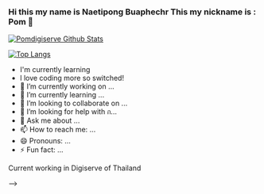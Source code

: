 ### Hi this my name is Naetipong Buaphechr This my nickname is : Pom 👋

<!---
- 👋 Hi, I’m @Pomdigiserve
- 👀 I’m interested in ...
- 🌱 I’m currently learning ...
- 💞️ I’m looking to collaborate on ...
- 📫 How to reach me ...

Pomdigiserve/Pomdigiserve is a ✨ special ✨ repository because its `README.md` (this file) appears on your GitHub profile.
You can click the Preview link to take a look at your changes.
--->

[![Pomdigiserve Github Stats](https://github-readme-stats.vercel.app/api?username=Pomdigiserve&count_private=true&show_icons=true&theme=radical&hide_rank=false)](https://github.com/anuraghazra/github-readme-stats)

[![Top Langs](https://github-readme-stats.vercel.app/api/top-langs/?username=Pomdigiserve)](https://github.com/anuraghazra/github-readme-stats)

- I'm currently learning
- l love coding more so switched!
- 🔭 I’m currently working on ...
- 🌱 I’m currently learning ...
- 👯 I’m looking to collaborate on ...
- 🤔 I’m looking for help with ก...
- 💬 Ask me about ...
- 📫 How to reach me: ...
- 😄 Pronouns: ...
- ⚡ Fun fact: ...

Current working in Digiserve of Thailand

-->
